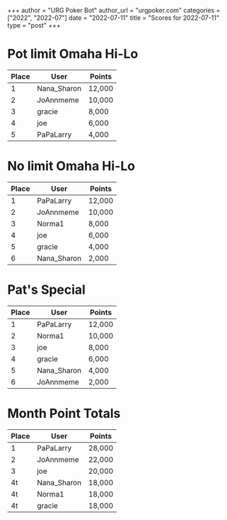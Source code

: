 +++
author = "URG Poker Bot"
author_url = "urgpoker.com"
categories = ["2022", "2022-07"]
date = "2022-07-11"
title = "Scores for 2022-07-11"
type = "post"
+++
# Pot limit Omaha Hi-Lo

| Place | User | Points |
|-------|------|--------|
| 1 | Nana_Sharon | 12,000 |
| 2 | JoAnnmeme | 10,000 |
| 3 | gracie | 8,000 |
| 4 | joe | 6,000 |
| 5 | PaPaLarry | 4,000 |

# No limit Omaha Hi-Lo

| Place | User | Points |
|-------|------|--------|
| 1 | PaPaLarry | 12,000 |
| 2 | JoAnnmeme | 10,000 |
| 3 | Norma1 | 8,000 |
| 4 | joe | 6,000 |
| 5 | gracie | 4,000 |
| 6 | Nana_Sharon | 2,000 |

# Pat's Special

| Place | User | Points |
|-------|------|--------|
| 1 | PaPaLarry | 12,000 |
| 2 | Norma1 | 10,000 |
| 3 | joe | 8,000 |
| 4 | gracie | 6,000 |
| 5 | Nana_Sharon | 4,000 |
| 6 | JoAnnmeme | 2,000 |

# Month Point Totals

| Place | User | Points |
|-------|------|--------|
| 1 | PaPaLarry | 28,000 |
| 2 | JoAnnmeme | 22,000 |
| 3 | joe | 20,000 |
| 4t | Nana_Sharon | 18,000 |
| 4t | Norma1 | 18,000 |
| 4t | gracie | 18,000 |
